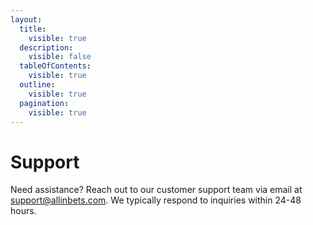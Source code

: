 ```yaml
---
layout:
  title:
    visible: true
  description:
    visible: false
  tableOfContents:
    visible: true
  outline:
    visible: true
  pagination:
    visible: true
---
```


# Support

Need assistance? Reach out to our customer support team via email at [support@allinbets.com](mailto:support@allinbets.com). We typically respond to inquiries within 24-48 hours.
